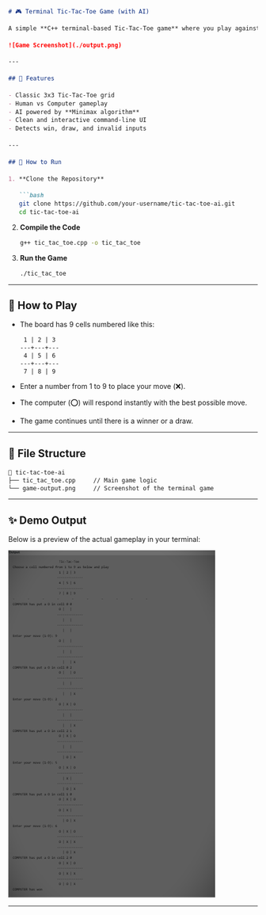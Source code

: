 ````markdown
# 🎮 Terminal Tic-Tac-Toe Game (with AI)

A simple **C++ terminal-based Tic-Tac-Toe game** where you play against an intelligent computer using the **Minimax algorithm**. The computer always makes the optimal move – can you beat it?

![Game Screenshot](./output.png)

---

## 🧠 Features

- Classic 3x3 Tic-Tac-Toe grid
- Human vs Computer gameplay
- AI powered by **Minimax algorithm**
- Clean and interactive command-line UI
- Detects win, draw, and invalid inputs

---

## 🚀 How to Run

1. **Clone the Repository**

   ```bash
   git clone https://github.com/your-username/tic-tac-toe-ai.git
   cd tic-tac-toe-ai
````

2. **Compile the Code**

   ```bash
   g++ tic_tac_toe.cpp -o tic_tac_toe
   ```

3. **Run the Game**

   ```bash
   ./tic_tac_toe
   ```

---

## 🎯 How to Play

* The board has 9 cells numbered like this:

  ```
   1 | 2 | 3
  ---+---+---
   4 | 5 | 6
  ---+---+---
   7 | 8 | 9
  ```

* Enter a number from 1 to 9 to place your move (❌).

* The computer (⭕) will respond instantly with the best possible move.

* The game continues until there is a winner or a draw.

---

## 📂 File Structure

```
📁 tic-tac-toe-ai
├── tic_tac_toe.cpp     // Main game logic
└── game-output.png     // Screenshot of the terminal game
```

---

## ✨ Demo Output

Below is a preview of the actual gameplay in your terminal:

![Gameplay Screenshot](./output.png)

---




